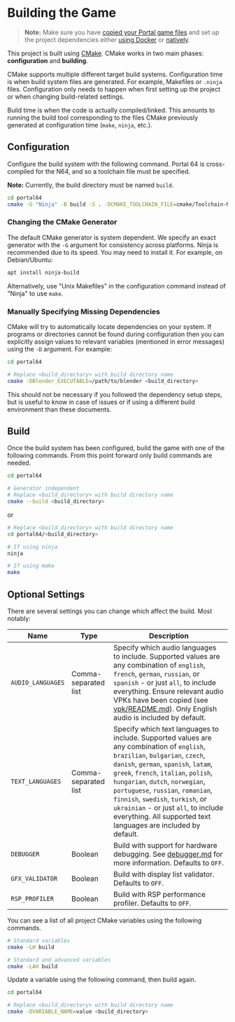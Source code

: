 # Building the Game

> **Note:** Make sure you have
> [copied your Portal game files](../../vpk/README.md) and
> set up the project dependencies either
> [using Docker](./docker_setup.md) or [natively](./native_setup.md).

This project is built using [CMake](https://cmake.org/cmake/help/). CMake works
in two main phases: **configuration** and **building**.

CMake supports multiple different target build systems. Configuration time is
when build system files are generated. For example, Makefiles or `.ninja` files.
Configuration only needs to happen when first setting up the project or when
changing build-related settings.

Build time is when the code is actually compiled/linked. This amounts to running
the build tool corresponding to the files CMake previously generated at
configuration time (`make`, `ninja`, etc.).

## Configuration

Configure the build system with the following command. Portal 64 is
cross-compiled for the N64, and so a toolchain file must be specified.

**Note:** Currently, the build directory must be named `build`.

```sh
cd portal64
cmake -G "Ninja" -B build -S . -DCMAKE_TOOLCHAIN_FILE=cmake/Toolchain-N64.cmake
```

### Changing the CMake Generator

The default CMake generator is system dependent. We specify an exact generator
with the `-G` argument for consistency across platforms. Ninja is recommended
due to its speed. You may need to install it. For example, on Debian/Ubuntu:

```sh
apt install ninja-build
```

Alternatively, use "Unix Makefiles" in the configuration command instead of
"Ninja" to use `make`.

### Manually Specifying Missing Dependencies

CMake will try to automatically locate dependencies on your system. If programs
or directories cannot be found during configuration then you can explicitly
assign values to relevant variables (mentioned in error messages) using the `-D`
argument. For example:

```sh
cd portal64

# Replace <build_directory> with build directory name
cmake -DBlender_EXECUTABLE=/path/to/blender <build_directory>
```

This should not be necessary if you followed the dependency setup steps, but is
useful to know in case of issues or if using a different build environment than
these documents.

## Build

Once the build system has been configured, build the game with one of the
following commands. From this point forward only build commands are needed.

```sh
cd portal64

# Generator independent
# Replace <build_directory> with build directory name
cmake --build <build_directory>
```

or

```sh
# Replace <build_directory> with build directory name
cd portal64/<build_directory>

# If using ninja
ninja

# If using make
make
```

## Optional Settings

There are several settings you can change which affect the build. Most notably:

| Name              | Type                 | Description |
| ----------------- | -------------------- | --- |
| `AUDIO_LANGUAGES` | Comma-separated list | Specify which audio languages to include. Supported values are any combination of `english`, `french`, `german`, `russian`, or `spanish` - or just `all`, to include everything. Ensure relevant audio VPKs have been copied (see [vpk/README.md](../../vpk/README.md#add-multiple-audio-languages)). Only English audio is included by default. |
| `TEXT_LANGUAGES`  | Comma-separated list | Specify which text languages to include. Supported values are any combination of `english`, `brazilian`, `bulgarian`, `czech`, `danish`, `german`, `spanish`, `latam`, `greek`, `french`, `italian`, `polish`, `hungarian`, `dutch`, `norwegian`, `portuguese`, `russian`, `romanian`, `finnish`, `swedish`, `turkish`, or `ukrainian` - or just `all`, to include everything. All supported text languages are included by default. |
| `DEBUGGER`        | Boolean              | Build with support for hardware debugging. See [debugger.md](../debugger.md) for more information. Defaults to `OFF`. |
| `GFX_VALIDATOR`   | Boolean              | Build with display list validator. Defaults to `OFF`. |
| `RSP_PROFILER`    | Boolean              | Build with RSP performance profiler. Defaults to `OFF`. |

You can see a list of all project CMake variables using the following commands.

```sh
# Standard variables
cmake -LH build

# Standard and advanced variables
cmake -LAH build
```

Update a variable using the following command, then build again.

```sh
cd portal64

# Replace <build_directory> with build directory name
cmake -DVARIABLE_NAME=value <build_directory>
```
